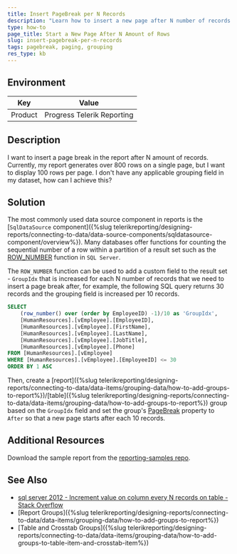 ```yaml
---
title: Insert PageBreak per N Records
description: "Learn how to insert a new page after N number of records in Telerik Reporting via grouping."
type: how-to
page_title: Start a New Page After N Amount of Rows
slug: insert-pagebreak-per-n-records
tags: pagebreak, paging, grouping
res_type: kb
---
```


## Environment

| Key          | Value                      |
|--------------|----------------------------|
| Product      | Progress Telerik Reporting |

## Description

I want to insert a page break in the report after N amount of records. Currently, my report generates over 800 rows on a single page, but I want to display 100 rows per page. I don't have any applicable grouping field in my dataset, how can I achieve this?

## Solution

The most commonly used data source component in reports is the [`SqlDataSource` component]({%slug telerikreporting/designing-reports/connecting-to-data/data-source-components/sqldatasource-component/overview%}). Many databases offer functions for counting the sequential number of a row within a partition of a result set such as the [ROW_NUMBER](https://learn.microsoft.com/en-us/sql/t-sql/functions/row-number-transact-sql) function in `SQL Server`.

The `ROW_NUMBER` function can be used to add a custom field to the result set - `GroupIdx` that is increased for each N number of records that we need to insert a page break after, for example, the following SQL query returns 30 records and the grouping field is increased per 10 records. 

````SQL
SELECT
    (row_number() over (order by EmployeeID) -1)/10 as 'GroupIdx',
    [HumanResources].[vEmployee].[EmployeeID],
    [HumanResources].[vEmployee].[FirstName],
    [HumanResources].[vEmployee].[LastName],
    [HumanResources].[vEmployee].[JobTitle],
    [HumanResources].[vEmployee].[Phone]
FROM [HumanResources].[vEmployee]
WHERE [HumanResources].[vEmployee].[EmployeeID] <= 30
ORDER BY 1 ASC
````

Then, create a [report]({%slug telerikreporting/designing-reports/connecting-to-data/data-items/grouping-data/how-to-add-groups-to-report%})/[table]({%slug telerikreporting/designing-reports/connecting-to-data/data-items/grouping-data/how-to-add-groups-to-report%}) group based on the `GroupIdx` field and set the group's [PageBreak](/api/telerik.reporting.tablegroup#Telerik_Reporting_TableGroup_PageBreak) property to `After` so that a new page starts after each 10 records.

## Additional Resources

Download the sample report from the [reporting-samples repo](https://github.com/telerik/reporting-samples/blob/master/PageBreakPerNRecords.trdx).

## See Also

* [sql server 2012 - Increment value on column every N records on table - Stack Overflow](https://stackoverflow.com/questions/168409/how-can-i-increment-a-column-value-in-sql-server-base-table-and-avoid-using-a-v)
* [Report Groups]({%slug telerikreporting/designing-reports/connecting-to-data/data-items/grouping-data/how-to-add-groups-to-report%})
* [Table and Crosstab Groups]({%slug telerikreporting/designing-reports/connecting-to-data/data-items/grouping-data/how-to-add-groups-to-table-item-and-crosstab-item%})
